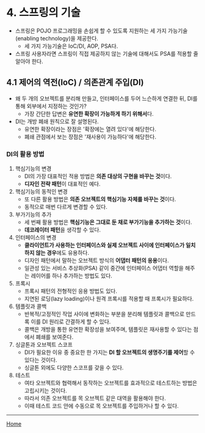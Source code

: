 # 4. 스프링의 기술

- 스프링은 POJO 프로그래밍을 손쉽게 할 수 있도록 지원하는 세 가지 가능기술(enabling technology)을 제공한다.
    - 세 가지 가능기술은 IoC/DI, AOP, PSA다.
- 스프링 사용자라면 스프링이 직접 제공하지 않는 기술에 대해서도 PSA를 적용할 줄 알아야 한다.


## 4.1 제어의 역전(IoC) / 의존관계 주입(DI)

- 왜 두 개의 오브젝트를 분리해 만들고, 인터페이스를 두어 느슨하게 연결한 뒤, DI를 통해 외부에서 지정하는 것인가?
    - 가장 간단한 답변은 **유연한 확장이 가능하게 하기 위해서**다.
- DI는 개방 폐쇄 원칙으로 잘 설명된다.
    - 유연한 확장이라는 장점은 '확장에는 열려 있다'에 해당한다.
    - 폐쇄 관점에서 보는 장점은 '재사용이 가능하다'에 해당한다.
    
### DI의 활용 방법

1. 핵심기능의 변경
    - DI의 가장 대표적인 적용 방법은 **의존 대상의 구현을 바꾸는 것**이다.
    - **디자인 전략 패턴**이 대표적인 예다.
2. 핵심기능의 동적인 변경
    - 또 다른 활용 방법은 **의존 오브젝트의 핵심기능 자체를 바꾸는 것**이다.
    - 동적으로 매번 다르게 변경할 수 있다.
3. 부가기능의 추가
    - 세 번째 활용 방법은 **핵심기능은 그대로 둔 채로 부가기능을 추가하는 것**이다.
    - **데코레이터 패턴**을 생각할 수 있다.
4. 인터페이스의 변경
    - **클라이언트가 사용하는 인터페이스와 실제 오브젝트 사이에 인터페이스가 일치하지 않는 경우**에도 유용하다.
    - 디자인 패턴에서 말하는 오브젝트 방식의 **어댑터 패턴의 응용**이다.
    - 일관성 있는 서비스 추상화(PSA) 같이 중간에 인터페이스 어댑터 역할을 해주는 레이어를 하나 추가하는 방법도 있다.
5. 프록시
    - 프록시 패턴의 전형적인 응용 방법도 있다.
    - 지연된 로딩(lazy loading)이나 원격 프록시를 적용할 때 프록시가 필요하다.
6. 템플릿과 콜백
    - 반복적/고정적인 작업 사이에 변화하는 부분을 분리해 템플릿과 콜백으로 만드록 이를 DI 원리로 간결하게 할 수 있다.
    - 콜백은 개방을 통한 유연한 확장성을 보여주며, 템플릿은 재사용할 수 있다는 점에서 폐쇄를 보여준다.
7. 싱글톤과 오브젝트 스코프
    - DI가 필요한 이유 중 중요한 한 가지는 **DI 할 오브젝트의 생명주기를 제어**할 수 있다는 것이다.
    - 싱글톤 외에도 다양한 스코프를 갖을 수 있다.
8. 테스트
    - 여타 오브젝트와 협력해서 동작하는 오브젝트를 효과적으로 테스트하는 방법은 고립시키는 것이다.
    - 따라서 의존 오브젝트를 목 오브젝트 같은 대역을 활용해야 한다.
    - 이때 테스트 코드 안에 수동으로 목 오브젝트를 주입하거나 할 수 있다.

---
[Home](./index.md)

